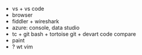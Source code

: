 * vs + vs code
* browser
* fiddler + wireshark
* azure: console, data studio
* tc + git bash + tortoise git + devart code compare
* paint
* ? wt vim
